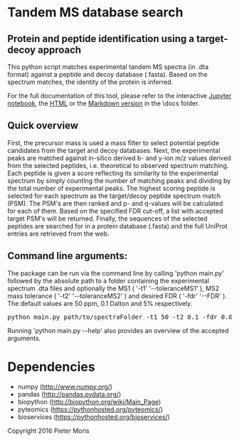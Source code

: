 # Tandem MS database search
## Protein and peptide identification using a target-decoy approach

This python script matches experimental tandem MS spectra (in .dta format) against a peptide and decoy database (.fasta). Based on the spectrum matches, the identity of the protein is inferred.

For the full documentation of this tool, please refer to the interactive [Jupyter notebook](docs/Documentation.ipynb), the [HTML](docs/Documentation.html) or the [Markdown version](docs/README.md) in the \docs folder.

## Quick overview

First, the precursor mass is used a mass filter to select potential peptide candidates from the target and decoy databases. 
Next, the experimental peaks are matched against in-silico derived b- and y-ion m/z values derived from the selected peptides, i.e. theoretical to observed spectrum matching.
Each peptide is given a score reflecting its similarity to the experimental spectrum by simply counting the number of matching peaks and dividing by the total number of experimental peaks.
The highest scoring peptide is selected for each spectrum as the target/decoy peptide spectrum match (PSM).
The PSM's are then ranked and p- and q-values will be calculated for each of them.
Based on the specified FDR cut-off, a list with accepted target PSM's will be returned.
Finally, the sequences of the selected peptides are searched for in a protein database (.fasta) and the full UniProt entries are retrieved from the web.

## Command line arguments:
The package can be run via the command line by calling 'python main.py' followed by the absolute path to a folder containing the experimental spectrum .dta files and optionally the MS1 ( '-t1' '--toleranceMS1' ), MS2 mass tolerance ( '-t2' '--toleranceMS2' ) and desired FDR ( '-fdr' '--FDR' ). The default values are 50 ppm, 0.1 Dalton and 5% respectively.

<pre>
python main.py path/to/spectraFolder -t1 50 -t2 0.1 -fdr 0.05
</pre>

Running 'python main.py --help' also provides an overview of the accepted arguments.

# Dependencies
- numpy (http://www.numpy.org/)
- pandas (http://pandas.pydata.org/)
- biopython (http://biopython.org/wiki/Main_Page)
- pyteomics (https://pythonhosted.org/pyteomics/)
- bioservices (https://pythonhosted.org/bioservices/)

Copyright 2016 Pieter Moris